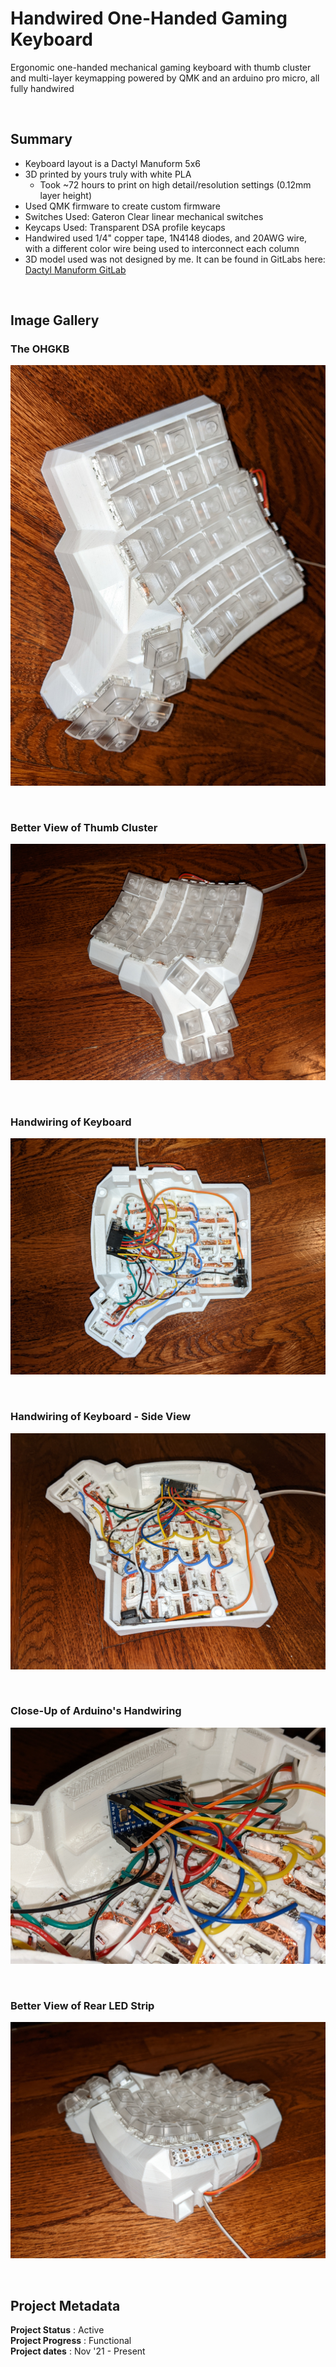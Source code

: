 # Handwired One-Handed Gaming Keyboard

Ergonomic one-handed mechanical gaming keyboard with thumb cluster and multi-layer keymapping powered by QMK and an arduino pro micro, all fully handwired  

<br>

## Summary
 - Keyboard layout is a Dactyl Manuform 5x6 
 - 3D printed by yours truly with white PLA
    - Took ~72 hours to print on high detail/resolution settings (0.12mm layer height)
 - Used QMK firmware to create custom firmware 
 - Switches Used: Gateron Clear linear mechanical switches
 - Keycaps Used: Transparent DSA profile keycaps
 - Handwired used 1/4" copper tape, 1N4148 diodes, and 20AWG wire, with a different color wire being used to interconnect each column 
 - 3D model used was not designed by me. It can be found in GitLabs here: [Dactyl Manuform GitLab](https://gitlab.com/keyboards1)


<br>

## Image Gallery

### The OHGKB
![front view of whole keyboard](https://github.com/a-dubs/ohgkb/blob/master/image_gallery/front_view_1.jpg)

<br>

### Better View of Thumb Cluster
![better view of thumb cluster](https://github.com/a-dubs/ohgkb/blob/master/image_gallery/front_view_2.jpg)

<br>

### Handwiring of Keyboard
![top view of handwiring of keyboard](https://github.com/a-dubs/ohgkb/blob/master/image_gallery/handwiring_top_view.jpg)

<br>

### Handwiring of Keyboard - Side View
![side view of handwiring of keyboard](https://github.com/a-dubs/ohgkb/blob/master/image_gallery/handwiring_side_view.jpg)

<br>

### Close-Up of Arduino's Handwiring 
![close up of the hardwiring for the arduino](https://github.com/a-dubs/ohgkb/blob/master/image_gallery/arduino_handwiring.jpg)

<br>

### Better View of Rear LED Strip  
![rear view with led strip](https://github.com/a-dubs/ohgkb/blob/master/image_gallery/rear_view_with_led_strip.jpg)

<br>


## Project Metadata

**Project Status** : Active  
**Project Progress** : Functional  
**Project dates** : Nov '21 - Present  


